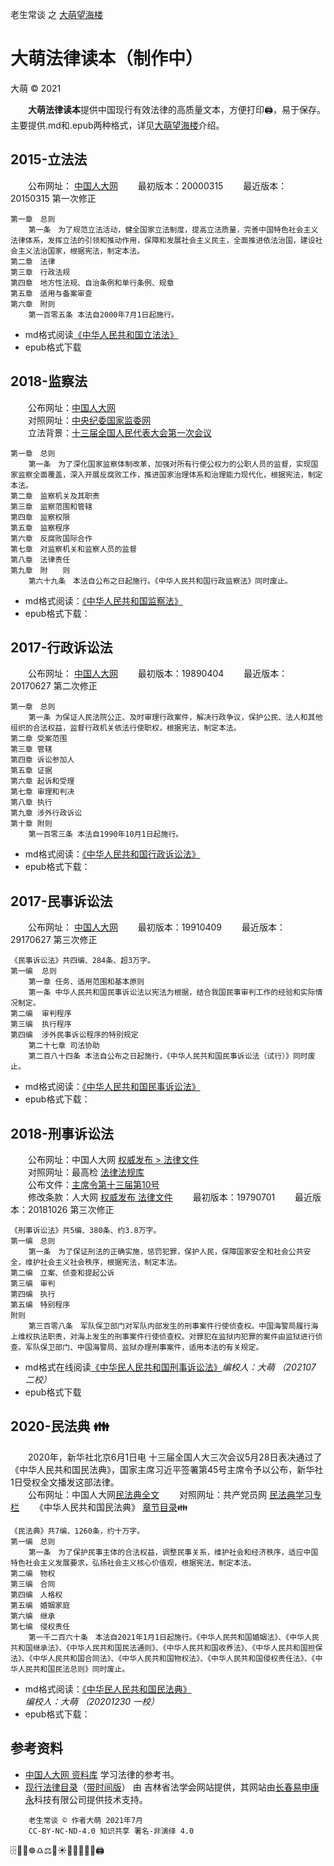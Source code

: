 老生常谈 之 [大萌望海楼](./)

大萌法律读本（制作中）
===================
大萌 © 2021

　　**大萌法律读本**提供中国现行有效法律的高质量文本，方便打印🖨，易于保存。主要提供.md和.epub两种格式，详见[大萌望海楼](./)介绍。


2015-立法法
-----------

　　公布网址： [中国人大网](http://www.npc.gov.cn/zgrdw/npc/dbdhhy/12_3/2015-03/18/content_1930713.htm)
　　最初版本：20000315
　　最近版本：20150315	第一次修正

	第一章　总则
		第一条　为了规范立法活动，健全国家立法制度，提高立法质量，完善中国特色社会主义法律体系，发挥立法的引领和推动作用，保障和发展社会主义民主，全面推进依法治国，建设社会主义法治国家，根据宪法，制定本法。
	第二章　法律
	第三章　行政法规
	第四章　地方性法规、自治条例和单行条例、规章
	第五章　适用与备案审查
	第六章　附则
		第一百零五条 本法自2000年7月1日起施行。
+	md格式阅读[《中华人民共和国立法法》](duben/2015-lifafa.txt)
+	epub格式下载[]()


2018-监察法
-----------

　　公布网址：[中国人大网](http://www.npc.gov.cn/zgrdw/npc/xinwen/2018-03/21/content_2052362.htm)  
　　对照网址：[中央纪委国家监委网](http://www.ccdi.gov.cn/fgk/law_display/6340)  
　　立法背景：[十三届全国人民代表大会第一次会议](http://www.npc.gov.cn/zgrdw/npc/lfzt/rlyw/node_33561.htm)  

	第一章　总则
		第一条　为了深化国家监察体制改革，加强对所有行使公权力的公职人员的监督，实现国家监察全面覆盖，深入开展反腐败工作，推进国家治理体系和治理能力现代化，根据宪法，制定本法。
	第二章　监察机关及其职责
	第三章　监察范围和管辖
	第四章　监察权限
	第五章　监察程序
	第六章　反腐败国际合作
	第七章　对监察机关和监察人员的监督
	第八章　法律责任
	第九章　附　　则
		第六十九条　本法自公布之日起施行。《中华人民共和国行政监察法》同时废止。

+	md格式阅读：[《中华人民共和国监察法》](duben/2018-jianchafa.txt)
+	epub格式下载：[]() 


2017-行政诉讼法
--------------

　　公布网址： [中国人大网](http://www.npc.gov.cn/zgrdw/npc/xinwen/2017-06/29/content_2024894.htm)
　　最初版本：19890404
　　最近版本：20170627	第二次修正

	第一章　总则
		第一条 为保证人民法院公正、及时审理行政案件，解决行政争议，保护公民、法人和其他组织的合法权益，监督行政机关依法行使职权，根据宪法，制定本法。
	第二章 受案范围
	第三章 管辖
	第四章 诉讼参加人
	第五章 证据
	第六章 起诉和受理
	第七章 审理和判决
	第八章 执行
	第九章 涉外行政诉讼
	第十章 附则
		第一百零三条 本法自1990年10月1日起施行。

+	md格式阅读：[《中华人民共和国行政诉讼法》](duben/2017-xingzhengsusongfa.txt)
+	epub格式下载：[]() 


2017-民事诉讼法
--------------

　　公布网址： [中国人大网](http://www.npc.gov.cn/npc/c30834/201706/71680113fdf741608c23bc87f3c71398.shtml)
　　最初版本：19910409
　　最近版本：29170627	第三次修正

	《民事诉讼法》共四编、284条、超3万字。
	第一编  总则
		第一章 任务、适用范围和基本原则
		第一条 中华人民共和国民事诉讼法以宪法为根据，结合我国民事审判工作的经验和实际情况制定。
	第二编  审判程序
	第三编  执行程序
	第四编  涉外民事诉讼程序的特别规定
		第二十七章 司法协助
		第二百八十四条 本法自公布之日起施行，《中华人民共和国民事诉讼法（试行）》同时废止。


+	md格式阅读：[《中华人民共和国民事诉讼法》](duben/2017-minshisusongfa.txt)
+	epub格式下载：[]() 


2018-刑事诉讼法
---------------

　　公布网址：中国人大网 [权威发布 > 法律文件](http://www.npc.gov.cn/npc/c12435/201811/59b0fd9941804636b9e403d17d6e3ebf.shtml )  
　　对照网址：最高检 [法律法规库](https://www.spp.gov.cn/spp/fl/201810/t20181027_396823.shtml )  
　　公布文件：[主席令第十三届第10号](http://www.gov.cn/xinwen/2018-10/26/content_5334846.htm )  
　　修改条款：人大网 [权威发布 法律文件](http://www.npc.gov.cn/npc/c12435/201810/b4cb5416eaf843b3ae876c74a643b10e.shtml)
　　最初版本：19790701
　　最近版本：20181026	第三次修正

	《刑事诉讼法》共5编、380条、约3.8万字。
	第一编　总则
		第一条　为了保证刑法的正确实施，惩罚犯罪，保护人民，保障国家安全和社会公共安全，维护社会主义社会秩序，根据宪法，制定本法。
	第二编　立案、侦查和提起公诉
	第三编　审判
	第四编　执行
	第五编　特别程序
	附则
		第三百零八条　军队保卫部门对军队内部发生的刑事案件行使侦查权。中国海警局履行海上维权执法职责，对海上发生的刑事案件行使侦查权。对罪犯在监狱内犯罪的案件由监狱进行侦查。军队保卫部门、中国海警局、监狱办理刑事案件，适用本法的有关规定。

+	md格式在线阅读[《中华民人民共和国刑事诉讼法》](duben/2018-xingshisusongfa.txt)*编校人：大萌 （202107 二校）*
+	epub格式下载[]()


2020-民法典 👪
---------------

　　2020年，新华社北京6月1日电 十三届全国人大三次会议5月28日表决通过了《中华人民共和国民法典》，国家主席习近平签署第45号主席令予以公布，新华社1日受权全文播发这部法律。  
　　公布网址：中国人大网[民法典全文](http://www.npc.gov.cn/npc/c30834/202006/75ba6483b8344591abd07917e1d25cc8.shtml)
　　对照网址：共产党员网 [民法典学习专栏](http://www.12371.cn/special/mfd/ ) 
　　《中华人民共和国民法典》 [章节目录](duben/2020-minfadian-0-mulu.txt )👪

	《民法典》共7编、1260条，约十万字。
	第一编　总则
		第一条　为了保护民事主体的合法权益，调整民事关系，维护社会和经济秩序，适应中国特色社会主义发展要求，弘扬社会主义核心价值观，根据宪法，制定本法。
	第二编　物权
	第三编　合同
	第四编　人格权
	第五编　婚姻家庭
	第六编　继承
	第七编　侵权责任
		第一千二百六十条　本法自2021年1月1日起施行。《中华人民共和国婚姻法》、《中华人民共和国继承法》、《中华人民共和国民法通则》、《中华人民共和国收养法》、《中华人民共和国担保法》、《中华人民共和国合同法》、《中华人民共和国物权法》、《中华人民共和国侵权责任法》、《中华人民共和国民法总则》同时废止。

+	md格式阅读：[《中华民人民共和国民法典》](duben/2020-minfadian.txt) *编校人：大萌 （20201230 一校）*
+	epub格式下载：[]() 



参考资料
--------
* [中国人大网 资料库](http://www.npc.gov.cn/npc/zlk/list.shtml) 学习法律的参考书。
* [现行法律目录](http://www.jlfxhw.com/flml/2475.jhtml)（[带时间版](http://jlfxhw.com/flmlnew/index.jhtml)） 由 吉林省法学会网站提供，其网站由[长春易申康永](http://www.jlssp.com.cn/qyzy/enterprise/55.html)科技有限公司提供技术支持。


```
	老生常谈 © 作者大萌 2021年7月
	CC-BY-NC-ND-4.0 知识共享 署名-非演绎 4.0
```

🗄️📃📑☸️♎⚖️🌅☀️📕📘📗📙📖🖨️

